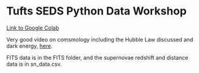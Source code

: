 # Tufts SEDS Python Data Workshop

[Link to Google Colab](https://colab.research.google.com/drive/1wQ30zm4aEKvyvWBcgg9CkBJ91GNogprK?usp=sharing)

Very good video on comsmology including the Hubble Law discussed and dark energy, [here](https://www.youtube.com/watch?v=8loIYt4QKqQ).

FITS data is in the FITS folder, and the supernovae redshift and distance data is in sn_data.csv.